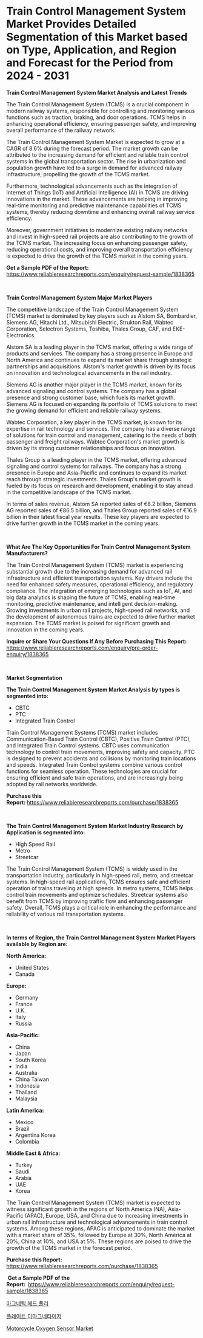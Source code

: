 <p><h1>Train Control Management System Market Provides Detailed Segmentation of this Market based on Type, Application, and Region and Forecast for the Period from 2024 - 2031</h1></p><p><strong>Train Control Management System Market Analysis and Latest Trends</strong></p>
<p><p>The Train Control Management System (TCMS) is a crucial component in modern railway systems, responsible for controlling and monitoring various functions such as traction, braking, and door operations. TCMS helps in enhancing operational efficiency, ensuring passenger safety, and improving overall performance of the railway network.</p><p>The Train Control Management System Market is expected to grow at a CAGR of 8.6% during the forecast period. The market growth can be attributed to the increasing demand for efficient and reliable train control systems in the global transportation sector. The rise in urbanization and population growth have led to a surge in demand for advanced railway infrastructure, propelling the growth of the TCMS market.</p><p>Furthermore, technological advancements such as the integration of Internet of Things (IoT) and Artificial Intelligence (AI) in TCMS are driving innovations in the market. These advancements are helping in improving real-time monitoring and predictive maintenance capabilities of TCMS systems, thereby reducing downtime and enhancing overall railway service efficiency.</p><p>Moreover, government initiatives to modernize existing railway networks and invest in high-speed rail projects are also contributing to the growth of the TCMS market. The increasing focus on enhancing passenger safety, reducing operational costs, and improving overall transportation efficiency is expected to drive the growth of the TCMS market in the coming years.</p></p>
<p><strong>Get a Sample PDF of the Report:&nbsp;</strong> <a href="https://www.reliableresearchreports.com/enquiry/request-sample/1838365">https://www.reliableresearchreports.com/enquiry/request-sample/1838365</a></p>
<p>&nbsp;</p>
<p><strong>Train Control Management System Major Market Players</strong></p>
<p><p>The competitive landscape of the Train Control Management System (TCMS) market is dominated by key players such as Alstom SA, Bombardier, Siemens AG, Hitachi Ltd., Mitsubishi Electric, Strukton Rail, Wabtec Corporation, Selectron Systems, Toshiba, Thales Group, CAF, and EKE-Electronics.</p><p>Alstom SA is a leading player in the TCMS market, offering a wide range of products and services. The company has a strong presence in Europe and North America and continues to expand its market share through strategic partnerships and acquisitions. Alstom's market growth is driven by its focus on innovation and technological advancements in the rail industry.</p><p>Siemens AG is another major player in the TCMS market, known for its advanced signaling and control systems. The company has a global presence and strong customer base, which fuels its market growth. Siemens AG is focused on expanding its portfolio of TCMS solutions to meet the growing demand for efficient and reliable railway systems.</p><p>Wabtec Corporation, a key player in the TCMS market, is known for its expertise in rail technology and services. The company has a diverse range of solutions for train control and management, catering to the needs of both passenger and freight railways. Wabtec Corporation's market growth is driven by its strong customer relationships and focus on innovation.</p><p>Thales Group is a leading player in the TCMS market, offering advanced signaling and control systems for railways. The company has a strong presence in Europe and Asia-Pacific and continues to expand its market reach through strategic investments. Thales Group's market growth is fueled by its focus on research and development, enabling it to stay ahead in the competitive landscape of the TCMS market.</p><p>In terms of sales revenue, Alstom SA reported sales of €8.2 billion, Siemens AG reported sales of €86.5 billion, and Thales Group reported sales of €16.9 billion in their latest fiscal year results. These key players are expected to drive further growth in the TCMS market in the coming years.</p></p>
<p>&nbsp;</p>
<p><strong>What Are The Key Opportunities For Train Control Management System Manufacturers?</strong></p>
<p><p>The Train Control Management System (TCMS) market is experiencing substantial growth due to the increasing demand for advanced rail infrastructure and efficient transportation systems. Key drivers include the need for enhanced safety measures, operational efficiency, and regulatory compliance. The integration of emerging technologies such as IoT, AI, and big data analytics is shaping the future of TCMS, enabling real-time monitoring, predictive maintenance, and intelligent decision-making. Growing investments in urban rail projects, high-speed rail networks, and the development of autonomous trains are expected to drive further market expansion. The TCMS market is poised for significant growth and innovation in the coming years.</p></p>
<p><strong>Inquire or Share Your Questions If Any Before Purchasing This Report:</strong> <a href="https://www.reliableresearchreports.com/enquiry/pre-order-enquiry/1838365">https://www.reliableresearchreports.com/enquiry/pre-order-enquiry/1838365</a></p>
<p>&nbsp;</p>
<p><strong>Market Segmentation</strong></p>
<p><strong>The Train Control Management System Market Analysis by types is segmented into:</strong></p>
<p><ul><li>CBTC</li><li>PTC</li><li>Integrated Train Control</li></ul></p>
<p><p>Train Control Management Systems (TCMS) market includes Communication-Based Train Control (CBTC), Positive Train Control (PTC), and Integrated Train Control systems. CBTC uses communication technology to control train movements, improving safety and capacity. PTC is designed to prevent accidents and collisions by monitoring train locations and speeds. Integrated Train Control systems combine various control functions for seamless operation. These technologies are crucial for ensuring efficient and safe train operations, and are increasingly being adopted by rail networks worldwide.</p></p>
<p><strong>Purchase this Report:&nbsp;</strong><a href="https://www.reliableresearchreports.com/purchase/1838365">https://www.reliableresearchreports.com/purchase/1838365</a></p>
<p>&nbsp;</p>
<p><strong>The Train Control Management System Market Industry Research by Application is segmented into:</strong></p>
<p><ul><li>High Speed Rail</li><li>Metro</li><li>Streetcar</li></ul></p>
<p><p>The Train Control Management System (TCMS) is widely used in the transportation industry, particularly in high-speed rail, metro, and streetcar systems. In high-speed rail applications, TCMS ensures safe and efficient operation of trains traveling at high speeds. In metro systems, TCMS helps control train movements and optimize schedules. Streetcar systems also benefit from TCMS by improving traffic flow and enhancing passenger safety. Overall, TCMS plays a critical role in enhancing the performance and reliability of various rail transportation systems.</p></p>
<p>&nbsp;</p>
<p><strong>In terms of Region, the Train Control Management System Market Players available by Region are:</strong></p>
<p>
    <p> <strong> North America: </strong>
        <ul>
            <li>United States</li>
            <li>Canada</li>
        </ul>
        </p> 
    <p> <strong> Europe: </strong>
        <ul>
            <li>Germany</li>
            <li>France</li>
            <li>U.K.</li>
            <li>Italy</li>
            <li>Russia</li>
        </ul>
        </p> 
    <p> <strong> Asia-Pacific: </strong>
        <ul>
            <li>China</li>
            <li>Japan</li>
            <li>South Korea</li>
            <li>India</li>
            <li>Australia</li>
            <li>China Taiwan</li>
            <li>Indonesia</li>
            <li>Thailand</li>
            <li>Malaysia</li>
        </ul>
        </p> 
    <p> <strong> Latin America: </strong>
        <ul>
            <li>Mexico</li>
            <li>Brazil</li>
            <li>Argentina Korea</li>
            <li>Colombia</li>
        </ul>
        </p> 
    <p> <strong> Middle East & Africa: </strong>
        <ul>
            <li>Turkey</li>
            <li>Saudi</li>
            <li>Arabia</li>
            <li>UAE</li>
            <li>Korea</li>
        </ul>
    </p>
    </p>
<p><p>The Train Control Management System (TCMS) market is expected to witness significant growth in the regions of North America (NA), Asia-Pacific (APAC), Europe, USA, and China due to increasing investments in urban rail infrastructure and technological advancements in train control systems. Among these regions, APAC is anticipated to dominate the market with a market share of 35%, followed by Europe at 30%, North America at 20%, China at 10%, and USA at 5%. These regions are poised to drive the growth of the TCMS market in the forecast period.</p></p>
<p><strong>Purchase this Report: </strong><a href="https://www.reliableresearchreports.com/purchase/1838365">https://www.reliableresearchreports.com/purchase/1838365</a></p>
<p>&nbsp;<strong>Get a Sample PDF of the Report:&nbsp;&nbsp;</strong><a href="https://www.reliableresearchreports.com/enquiry/request-sample/1838365">https://www.reliableresearchreports.com/enquiry/request-sample/1838365</a></p>
<p><strong></strong></p>
<p><p><a href="https://medium.com/@duttgfgzg7325/%EC%9E%90%EC%84%9D-%ED%97%A4%EB%93%9C-%ED%92%80%EB%A6%AC-%EC%8B%9C%EC%9E%A5%EC%9D%80-%EC%8B%9C%EC%9E%A5-%EC%A0%90%EC%9C%A0%EC%9C%A8-%ED%81%AC%EA%B8%B0-%EB%B0%8F-2031%EB%85%84%EA%B9%8C%EC%A7%80%EC%9D%98-%EC%98%88%EC%83%81-%EC%98%88%EC%B8%A1%EC%97%90-%EC%B4%88%EC%A0%90%EC%9D%84-%EB%A7%9E%EC%B6%A5%EB%8B%88%EB%8B%A4-f8900f65c6ca">마그네틱 헤드 풀리</a></p><p><a href="https://medium.com/@duttgfgzg7325/%ED%94%8C%EB%A0%88%EC%9D%B4%ED%8A%B8-%EB%94%94%EB%A7%88%EA%B7%B8%EB%84%A4%ED%83%80%EC%9D%B4%EC%A0%80-%EC%8B%9C%EC%9E%A5-%EA%B7%9C%EB%AA%A8-cagr-%ED%8A%B8%EB%A0%8C%EB%93%9C-2024-2030-3f3599ea7a3f">플레이트 디마그네타이저</a></p><p><a href="https://github.com/nicholepatriciadoylenwnrjr0/Market-Research-Report-List-1/blob/main/motorcycle-oxygen-sensor-market.md">Motorcycle Oxygen Sensor Market</a></p></p>